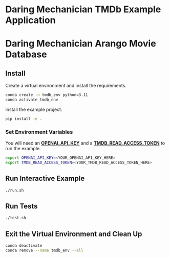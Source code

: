 # Daring Mechanician TMDb Example Application

# Daring Mechanician Arango Movie Database

## Install

Create a virtual environment and install the requirements.

```bash
conda create -n tmdb_env python=3.11
conda activate tmdb_env
```

Install the example project.

```bash
pip install -e .
```

### Set Environment Variables

You will need an [**OPENAI_API_KEY**](https://platform.openai.com/api-keys) and a [**TMDB_READ_ACCESS_TOKEN**](https://developers.themoviedb.org/3/getting-started/introduction) to run the example.


```bash
export OPENAI_API_KEY=<YOUR_OPENAI_API_KEY_HERE>
export TMDB_READ_ACCESS_TOKEN=<YOUR_TMDB_READ_ACCESS_TOKEN_HERE>
```


## Run Interactive Example

```bash
./run.sh
```

## Run Tests
    
```bash
./test.sh
```

## Exit the Virtual Environment and Clean Up

```bash
conda deactivate
conda remove --name tmdb_env --all
```